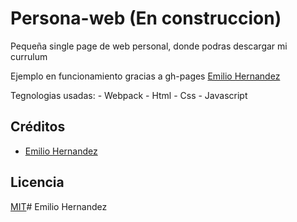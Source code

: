 # Persona-web (En construccion)

Pequeña single page de web personal, donde podras descargar mi currulum

Ejemplo en funcionamiento gracias a gh-pages [Emilio Hernandez](https://eherna40.github.io/personal-web/)

Tegnologias usadas:
    - Webpack
    - Html
    - Css
    - Javascript

## Créditos

- [Emilio Hernandez](https://www.linkedin.com/in/emilio-rafael-hernandez-perez-3a8bb540/)

## Licencia

[MIT](https://opensource.org/licenses/MIT)# Emilio Hernandez
